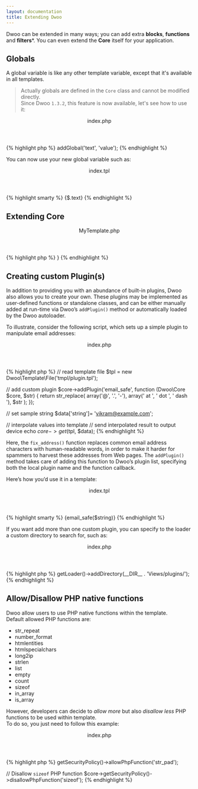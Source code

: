 ```yaml
---
layout: documentation
title: Extending Dwoo
---
```


Dwoo can be extended in many ways; you can add extra **blocks**, **functions** and **filters***.
You can even extend the **Core** itself for your application.

## Globals
A global variable is like any other template variable, except that it's available in all templates.

<blockquote class="blockquote">
Actually globals are defined in the <code>Core</code> class and cannot be modified directly.<br>
Since Dwoo <code>1.3.2</code>, this feature is now available, let's see how to use it:
</blockquote>
<div class="code-box">
<header>index.php</header>
{% highlight php %}
<?php
// create Core object
$core = new Dwoo\Core();
// assing new global variable named 'text'
$core->addGlobal('text', 'value');
{% endhighlight %}
</div>

You can now use your new global variable such as:
<div class="code-box">
<header>index.tpl</header>
{% highlight smarty %}
{$.text}
{% endhighlight %}
</div>

## Extending Core
<div class="code-box">
<header>MyTemplate.php</header>
{% highlight php %}
<?php
class MyTemplate extends Dwoo\Core {

}
{% endhighlight %}
</div>

## Creating custom Plugin(s)
In addition to providing you with an abundance of built-in plugins, Dwoo also allows you to create your own.
These plugins may be implemented as user-defined functions or standalone classes, and can be either manually added at
run-time via Dwoo’s `addPlugin()` method or automatically loaded by the Dwoo autoloader.

To illustrate, consider the following script, which sets up a simple plugin to manipulate email addresses:
<div class="code-box">
<header>index.php</header>
{% highlight php %}
<?php
// create Core object
$core = new Dwoo\Core();

// read template file
$tpl = new Dwoo\Template\File('tmpl/plugin.tpl');

// add custom plugin
$core->addPlugin('email_safe', function (Dwoo\Core $core, $str) {
   return str_replace(
     array('@', '.', '-'), 
     array(' at ', ' dot ', ' dash '), 
     $str
   );
});

// set sample string
$data['string']= 'vikram@example.com';

// interpolate values into template
// send interpolated result to output device
echo $core->get($tpl, $data);
{% endhighlight %}
</div>

Here, the `fix_address()` function replaces common email address characters with human-readable words, in order to
make it harder for spammers to harvest these addresses from Web pages.
The `addPlugin()` method takes care of adding this function to Dwoo’s plugin list, specifying both the local plugin
name and the function callback.

Here’s how you’d use it in a template:
<div class="code-box">
<header>index.tpl</header>
{% highlight smarty %}
{email_safe($string)}
{% endhighlight %}
</div>

If you want add more than one custom plugin, you can specify to the loader a custom directory to search for, such as:
<div class="code-box">
<header>index.php</header>
{% highlight php %}
<?php
$core->getLoader()->addDirectory(__DIR__ . 'Views/plugins/');
{% endhighlight %}
</div>

## Allow/Disallow PHP native functions
Dwoo allow users to use PHP native functions within the template.   
Default allowed PHP functions are:
* str_repeat
* number_format
* htmlentities
* htmlspecialchars
* long2ip
* strlen
* list
* empty
* count
* sizeof
* in_array
* is_array

However, developers can decide to _allow more_ but also _disallow less_ PHP functions to be used within template.   
To do so, you just need to follow this example:
<div class="code-box">
<header>index.php</header>
{% highlight php %}
<?php
// Allow `str_pad` PHP function
$core->getSecurityPolicy()->allowPhpFunction('str_pad');

// Disallow `sizeof` PHP function
$core->getSecurityPolicy()->disallowPhpFunction('sizeof');
{% endhighlight %}
</div>